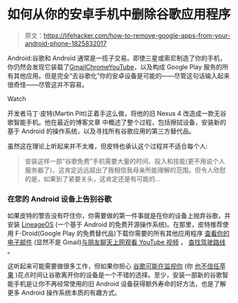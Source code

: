 # 如何从你的安卓手机中删除谷歌应用程序

> 原文：<https://lifehacker.com/how-to-remove-google-apps-from-your-android-phone-1825832017>

Android:谷歌和 Android 通常是一揽子交易。即使三星或索尼制造了你的手机，你仍然会发现它装载了[Gmail](https://lifehacker.com/these-are-the-coolest-new-features-in-gmails-redesign-1825211681?rev=1523552250665)[Chrome](https://lifehacker.com/lifehacker-pack-for-chrome-our-list-of-essential-chrom-880863393)[YouTube](https://lifehacker.com/avoid-unexpected-youtube-bing-watching-sessions-with-tu-1825275041)，以及构成 Google Play 服务的所有其他应用。但是完全“去谷歌化”你的安卓设备是可能的——尽管这句话输入起来很奇怪——尽管这并不容易。

Watch

开发者马丁·皮特(Martin Pitt)正着手这么做，将他的旧 Nexus 4 改造成一款无谷歌智能手机。他在最近的博客文章 中概述了整个过程，包括擦拭设备，安装新的基于 Android 的操作系统，以及寻找所有谷歌应用的第三方替代品。

虽然这在理论上听起来并不太难，但皮特也承认这个过程并不适合每个人:

> 安装这样一部“谷歌免费”手机需要大量的时间、投入和技能(更不用说个人服务器了)，这肯定远远超出了我相信我母亲所能理解的范围。但令人欣慰的是，如果到了紧要关头，这肯定还是有可能的...

### 在您的 Android 设备上告别谷歌

如果皮特的警告没有吓住你，你需要做的第一件事就是在你的设备上抛弃谷歌，并安装 [LineageOS](https://lifehacker.com/cyanogenmod-is-dead-and-its-successor-is-lineage-os-1790554964#_ga=2.77128341.1605580076.1525700310-396842925.1520800403) (一个基于 Android 的免费开源操作系统)。在那里，皮特推荐使用 F-Droid(Google Play 的免费替代品)下载你需要的所有其他应用程序 [查看你的电子邮件](https://f-droid.org/en/packages/com.fsck.k9/) (显然不是 Gmail)[与朋友聊天](https://f-droid.org/en/packages/org.telegram.messenger/)[上网](https://f-droid.org/en/packages/org.mozilla.fennec_fdroid/)[观看 YouTube 视频](https://lifehacker.com/watch-youtube-videos-without-ads-for-free-with-this-and-1824262552#_ga=2.18032441.1605580076.1525700310-396842925.1520800403) ， [查找驾驶路线](https://f-droid.org/en/packages/net.osmand.plus/) 。

这听起来可能需要做很多工作，但如果你担心 [谷歌可能在监视你](https://lifehacker.com/google-knows-even-more-about-you-than-facebook-1825508058) (你 [也不信任苹果](https://lifehacker.com/how-to-ditch-apple-completely-1821082984) )花点时间让谷歌离开你的设备是一个不错的选择。至少，安装一部新的谷歌智能手机是让你不再经常使用的旧 Android 设备获得额外寿命的好方法，也是了解更多 Android 操作系统本质的有趣方式。